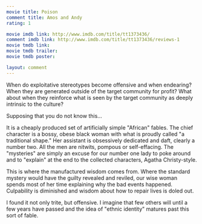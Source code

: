 ```yaml
---
movie title: Poison
comment title: Amos and Andy
rating: 1

movie imdb link: http://www.imdb.com/title/tt1373436/
comment imdb link: http://www.imdb.com/title/tt1373436/reviews-1
movie tmdb link: 
movie tmdb trailer: 
movie tmdb poster: 

layout: comment
---
```


When do exploitative stereotypes become offensive and when endearing? When they are generated outside of the target community for profit? What about when they reinforce what is seen by the target community as deeply intrinsic to the culture?

Supposing that you do not know this...

It is a cheaply produced set of artificially simple "African" fables. The chief character is a bossy, obese black woman with what is proudly called "a traditional shape." Her assistant is obsessively dedicated and daft, clearly a number two. All the men are nitwits, pompous or self-effacing. The "mysteries" are simply an excuse for our number one lady to poke around and to "explain" at the end to the collected characters, Agatha Christy-style.

This is where the manufactured wisdom comes from. Where the standard mystery would have the guilty revealed and reviled, our wise woman spends most of her time explaining why the bad events happened. Culpability is diminished and wisdom about how to repair lives is doled out.

I found it not only trite, but offensive. I imagine that few others will until a few years have passed and the idea of "ethnic identity" matures past this sort of fable.